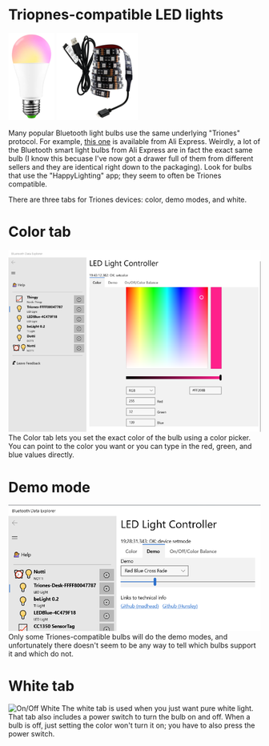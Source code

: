 ﻿# Triopnes-compatible LED lights

![Smart Bulb](../DevicePictures/Triones_SmartBulbGreen-175.png)
![Strip Lighting](../DevicePictures/Triones_StripLight-175.png)

Many popular Bluetooth light bulbs use the same underlying "Triones" protocol. For example, 
[this one](https://www.aliexpress.com/item/33028717755.html?spm=a2g0s.9042311.0.0.14494c4dl4bzl5)
is available from Ali Express. Weirdly, a lot of the Bluetooth smart light bulbs from 
Ali Express are in fact the exact same bulb (I know this becuase I've now got a drawer
full of them from different sellers and they are identical right down to the packaging).
Look for bulbs that use the "HappyLighting" app; they seem to often be Triones compatible.


There are three tabs for Triones devices: color, demo modes, and white. 

# Color tab
![Color](../ScreenShots/Light_Triones_Color.png)
The Color tab lets you set the exact color of the bulb using a color picker. You can
point to the color you want or you can type in the red, green, and blue values directly.

# Demo mode
![Demo mode](../ScreenShots/Light_Triones_Demo.png)
Only some Triones-compatible bulbs will do the demo modes, and unfortunately there doesn't seem 
to be any way to tell which bulbs support it and which do not.

# White tab
![On/Off White](../ScreenShots/Light_Triones_OnOffWhite.png)
The white tab is used when you just want pure white light. That tab also includes a power 
switch to turn the bulb on and off. When a bulb is off, just setting the color won't
turn it on; you have to also press the power switch.